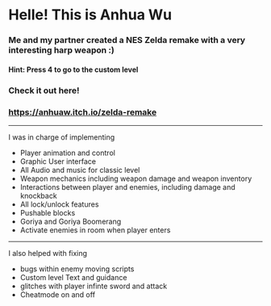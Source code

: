 # Helle! This is Anhua Wu
### Me and my partner created a NES Zelda remake with a very interesting harp weapon :)
#### Hint: Press 4 to go to the custom level
### Check it out here!
### https://anhuaw.itch.io/zelda-remake
----
I was in charge of implementing
- Player animation and control
- Graphic User interface
- All Audio and music for classic level
- Weapon mechanics including weapon damage and weapon inventory
- Interactions between player and enemies, including damage and knockback
- All lock/unlock features
- Pushable blocks
- Goriya and Goriya Boomerang
- Activate enemies in room when player enters

---

I also helped with fixing 
- bugs within enemy moving scripts
- Custom level Text and guidance
- glitches with player infinte sword and attack
- Cheatmode on and off
